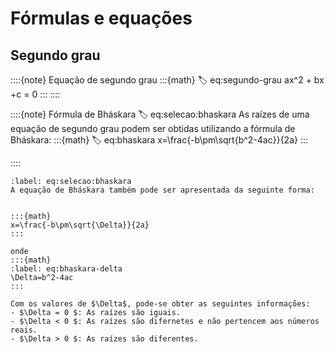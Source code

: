 # Fórmulas e equações

## Segundo grau

::::{note} Equação de segundo grau
:::{math}
:label: eq:segundo-grau
ax^2 + bx +c = 0
:::
::::


::::{note} Fórmula de Bháskara
:label: eq:selecao:bhaskara
As raízes de uma equação de segundo grau podem ser obtidas utilizando a fórmula de Bháskara:
:::{math}
:label: eq:bhaskara
x=\frac{-b\pm\sqrt{b^2-4ac}}{2a}
:::

::::

```{note} Equação de Bháskara - Delta
:label: eq:selecao:bhaskara
A equação de Bháskara também pode ser apresentada da seguinte forma:


:::{math}
x=\frac{-b\pm\sqrt{\Delta}}{2a}
:::

onde
:::{math}
:label: eq:bhaskara-delta
\Delta=b^2-4ac
:::

Com os valores de $\Delta$, pode-se obter as seguintes informações:
- $\Delta = 0 $: As raízes são iguais.
- $\Delta < 0 $: As raízes são difernetes e não pertencem aos números reais.
- $\Delta > 0 $: As raízes são diferentes.

```
